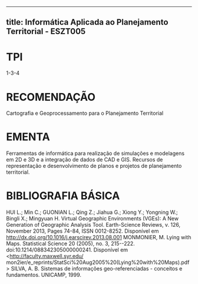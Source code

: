 
---
title: Informática Aplicada ao Planejamento Territorial - ESZT005 
---

# TPI

1-3-4

# RECOMENDAÇÃO

Cartografia e Geoprocessamento para o Planejamento Territorial

# EMENTA

Ferramentas de informática para realização de simulações e modelagens em 2D e 3D e a integração de dados de CAD e GIS. Recursos de representação e desenvolvimento de planos e projetos de planejamento territorial.

# BIBLIOGRAFIA BÁSICA

HUI L.; Min C.; GUONIAN L.; Qing Z.; Jiahua G.; Xiong Y.; Yongning W.; Bingli X.; Mingyuan H. Virtual Geographic Environments (VGEs): A New Generation of Geographic Analysis Tool. Earth-Science Reviews, v. 126, November 2013, Pages 74-84, ISSN 0012-8252. Disponível em <http://dx.doi.org/10.1016/j.earscirev.2013.08.001>
MONMONIER, M. Lying with Maps. Statistical Science 20 (2005), no. 3, 215--222. doi:10.1214/088342305000000241. Disponível em <http://faculty.maxwell.syr.edu/ mon2ier/e_reprints/StatSci%20Aug2005%20(Lying%20with%20Maps).pdf>
SILVA, A. B. Sistemas de informações geo-referenciadas - conceitos e fundamentos. UNICAMP, 1999.
        